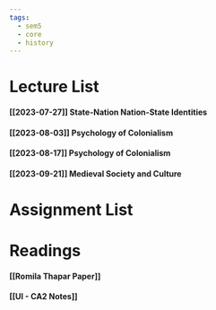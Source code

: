 ```yaml
---
tags:
  - sem5
  - core
  - history
---
```


Lecture List
==
#### [[2023-07-27]] State-Nation Nation-State Identities
#### [[2023-08-03]] Psychology of Colonialism
#### [[2023-08-17]] Psychology of Colonialism 
#### [[2023-09-21]] Medieval Society and Culture
Assignment List
==

Readings
==
#### [[Romila Thapar Paper]]
#### [[UI - CA2 Notes]] 
